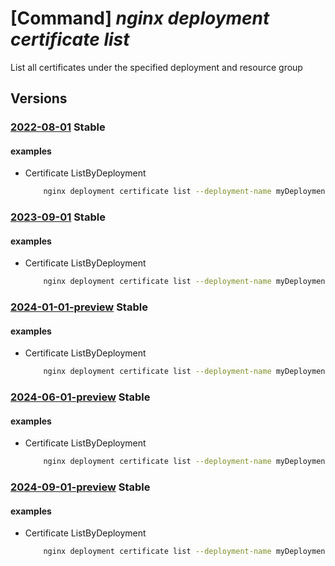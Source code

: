 # [Command] _nginx deployment certificate list_

List all certificates under the specified deployment and resource group

## Versions

### [2022-08-01](/Resources/mgmt-plane/L3N1YnNjcmlwdGlvbnMve30vcmVzb3VyY2Vncm91cHMve30vcHJvdmlkZXJzL25naW54Lm5naW54cGx1cy9uZ2lueGRlcGxveW1lbnRzL3t9L2NlcnRpZmljYXRlcw==/2022-08-01.xml) **Stable**

<!-- mgmt-plane /subscriptions/{}/resourcegroups/{}/providers/nginx.nginxplus/nginxdeployments/{}/certificates 2022-08-01 -->

#### examples

- Certificate ListByDeployment
    ```bash
        nginx deployment certificate list --deployment-name myDeployment --resource-group myResourceGroup
    ```

### [2023-09-01](/Resources/mgmt-plane/L3N1YnNjcmlwdGlvbnMve30vcmVzb3VyY2Vncm91cHMve30vcHJvdmlkZXJzL25naW54Lm5naW54cGx1cy9uZ2lueGRlcGxveW1lbnRzL3t9L2NlcnRpZmljYXRlcw==/2023-09-01.xml) **Stable**

<!-- mgmt-plane /subscriptions/{}/resourcegroups/{}/providers/nginx.nginxplus/nginxdeployments/{}/certificates 2023-09-01 -->

#### examples

- Certificate ListByDeployment
    ```bash
        nginx deployment certificate list --deployment-name myDeployment --resource-group myResourceGroup
    ```

### [2024-01-01-preview](/Resources/mgmt-plane/L3N1YnNjcmlwdGlvbnMve30vcmVzb3VyY2Vncm91cHMve30vcHJvdmlkZXJzL25naW54Lm5naW54cGx1cy9uZ2lueGRlcGxveW1lbnRzL3t9L2NlcnRpZmljYXRlcw==/2024-01-01-preview.xml) **Stable**

<!-- mgmt-plane /subscriptions/{}/resourcegroups/{}/providers/nginx.nginxplus/nginxdeployments/{}/certificates 2024-01-01-preview -->

#### examples

- Certificate ListByDeployment
    ```bash
        nginx deployment certificate list --deployment-name myDeployment --resource-group myResourceGroup
    ```

### [2024-06-01-preview](/Resources/mgmt-plane/L3N1YnNjcmlwdGlvbnMve30vcmVzb3VyY2Vncm91cHMve30vcHJvdmlkZXJzL25naW54Lm5naW54cGx1cy9uZ2lueGRlcGxveW1lbnRzL3t9L2NlcnRpZmljYXRlcw==/2024-06-01-preview.xml) **Stable**

<!-- mgmt-plane /subscriptions/{}/resourcegroups/{}/providers/nginx.nginxplus/nginxdeployments/{}/certificates 2024-06-01-preview -->

#### examples

- Certificate ListByDeployment
    ```bash
        nginx deployment certificate list --deployment-name myDeployment --resource-group myResourceGroup
    ```

### [2024-09-01-preview](/Resources/mgmt-plane/L3N1YnNjcmlwdGlvbnMve30vcmVzb3VyY2Vncm91cHMve30vcHJvdmlkZXJzL25naW54Lm5naW54cGx1cy9uZ2lueGRlcGxveW1lbnRzL3t9L2NlcnRpZmljYXRlcw==/2024-09-01-preview.xml) **Stable**

<!-- mgmt-plane /subscriptions/{}/resourcegroups/{}/providers/nginx.nginxplus/nginxdeployments/{}/certificates 2024-09-01-preview -->

#### examples

- Certificate ListByDeployment
    ```bash
        nginx deployment certificate list --deployment-name myDeployment --resource-group myResourceGroup
    ```
